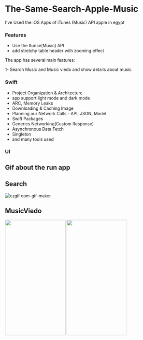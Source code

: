 # The-Same-Search-Apple-Music
I've Used the iOS Apps of iTunes (Music) API apple in egypt 

### Features

- Use the Itunse(Music) API 
- add stretchy table header with zooming effect 
    

The app has several main features:

1- Search Music and Music viedo and show details about music


### Swift

- Project Organization & Architecture
- app support light mode and dark mode
- ARC, Memory Leaks
- Downloading & Caching Image
- Planning our Network Calls - API, JSON, Model
- Swift Packages
- Generics Networking(Custom Response)
- Asynchronous Data Fetch
- Singleton
- and many tools used

### UI
## Gif about the run app 

## Search
![ezgif com-gif-maker](https://user-images.githubusercontent.com/41602889/148719304-8064757b-e638-4df2-8199-a4c24f84691a.gif)

## MusicViedo
<kbd><img src="https://user-images.githubusercontent.com/41602889/148718504-18f8ea60-ef55-4a47-83ae-7745d80977e4.gif" width="200" height="380" ></kbd> <kbd><img src="https://user-images.githubusercontent.com/41602889/148885779-c5ec14d0-4eb9-4adf-a702-b97110f1fc56.gif" width="200" height="380" ></kbd>



